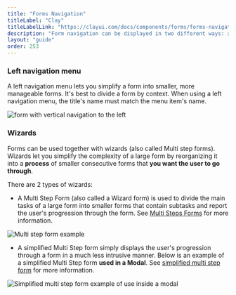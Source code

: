 ```yaml
---
title: "Forms Navigation"
titleLabel: "Clay"
titleLabelLink: "https://clayui.com/docs/components/forms/forms-navigation.html"
description: "Form navigation can be displayed in two different ways: a left navigation menu or a wizard."
layout: "guide"
order: 253
---
```


### Left navigation menu

A left navigation menu lets you simplify a form into smaller, more manageable forms. It's best to divide a form by context.
When using a left navigation menu, the title's name must match the menu item's name.

![form with vertical navigation to the left](/images/lexicon/FormLeftVerticalNavigation.jpg)

### Wizards

Forms can be used together with wizards (also called Multi step forms). Wizards let you simplify the complexity of a large form by reorganizing it into a **process** of smaller consecutive forms that **you want the user to go through**.

There are 2 types of wizards:
* A Multi Step Form (also called a Wizard form) is used to divide the main tasks of a large form into smaller forms that contain subtasks and report the user's progression through the form. See [Multi Steps Forms](../multiStepForm) for more information.

![Multi step form example](/images/lexicon/MultiStepFormExampleGrid.jpg)

* A simplified Multi Step form simply displays the user's progression through a form in a much less intrusive manner. Below is an example of a simplified Multi Step form **used in a Modal**. See [simplified multi step form](../multi-step-form-simplified) for more information.

![Simplified multi step form example of use inside a modal](/images/lexicon/MultiStepFormSimplifiedExample.jpg)
